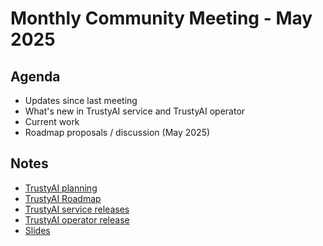 # Monthly Community Meeting - May 2025

## Agenda

- Updates since last meeting
- What's new in TrustyAI service and TrustyAI operator
- Current work
- Roadmap proposals / discussion (May 2025)

## Notes

- [TrustyAI planning](https://github.com/orgs/trustyai-explainability/projects/12)
- [TrustyAI Roadmap](https://github.com/orgs/trustyai-explainability/projects/10)
- [TrustyAI service releases](https://github.com/trustyai-explainability/trustyai-explainability/releases)
- [TrustyAI operator release](https://github.com/trustyai-explainability/trustyai-service-operator/releases)
- [Slides](2025-05-slides.pdf)
